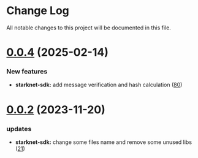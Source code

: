 
# Change Log

All notable changes to this project will be documented in this file.

# [0.0.4](https://git.sonr.io/pkg/wallets) (2025-02-14)

### New features

- **starknet-sdk:** add message verification and hash calculation ([80](https://git.sonr.io/pkg/wallets/pull/80))

# [0.0.2](https://git.sonr.io/pkg/wallets) (2023-11-20)

### updates

- **starknet-sdk:** change some files name and remove some unused libs ([21](https://git.sonr.io/pkg/wallets/pull/21))
